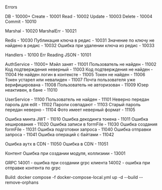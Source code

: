 Errors

DB - 10000+
Create - 10001
Read - 10002
Update - 10003
Delete - 10004
Commit - 10010

Marshal - 10020
MarshalErr - 10021

Redis - 10030
Публикация ключа в редис - 10031
Значение по ключу не найдено в редис - 10032
Ошибка при удалении ключа из редис - 10033

Handlers - 10100
Err Reading JSON - 10101

AuthService - 11000+
Мэйл занят - 11001
Пользователь не найден - 11002
Код подтверждения неверный - 11003
Код подтверждения не найден - 11004
Не найден логин в контексте - 11005
Токен не найден - 11006
Токен устарел или невалиден - 11007
Почта пользователя уже верифицирована - 11008
Пользователь не авторизован - 11009
Юзер неактивен, в бане - 11010

UserService - 11100
Пользователь не найден - 11101
Неверно передан пароль для edit - 11102
Пароли совпадают - 11103
Старый пароль передан неверно - 11104
Фото имеет неверный формат - 11105

Ошибка минта JWT - 11010
Ошибка декодинга токена - 11011
Ошибка хеширования - 11020
Ошибка записи в formFile - 11030
Ошибка создания formFile - 11031
Ошибка подготовки запроса - 11040
Ошибка отправки запроса - 11041
Ошибка операций с байтами - 11042

Ошибка аутх в CDN - 11050
Ошибка в CDN - 11051

Контент
Ошибка при создании модуля, коллизиии - 13001

GRPC
14001 - ошибка при создании grpc клиента
14002 - ошибка при отправке контента по grpc

Build:
docker compose -f docker-compose-local.yml up -d --build --remove-orphans